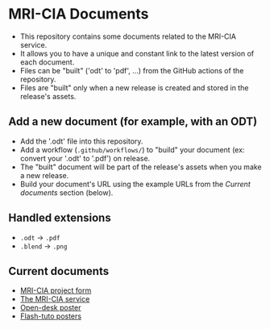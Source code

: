 # MRI-CIA Documents

- This repository contains some documents related to the MRI-CIA service.
- It allows you to have a unique and constant link to the latest version of each document.
- Files can be "built" ('odt' to 'pdf', ...) from the GitHub actions of the repository.
- Files are "built" only when a new release is created and stored in the release's assets.

## Add a new document (for example, with an ODT)

- Add the '.odt' file into this repository.
- Add a workflow (`.github/workflows/`) to "build" your document (ex: convert your '.odt' to '.pdf') on release.
- The "built" document will be part of the release's assets when you make a new release.
- Build your document's URL using the example URLs from the *Current documents* section (below).

## Handled extensions

- `.odt` → `.pdf`
- `.blend` → `.png`

## Current documents

- [MRI-CIA project form](https://github.com/MontpellierRessourcesImagerie/mri-cia-documents/releases/latest/download/mri-cia-project-form.pdf)
- [The MRI-CIA service](https://github.com/MontpellierRessourcesImagerie/mri-cia-documents/releases/latest/download/the-mri-image-analysis-service.pdf)
- [Open-desk poster](https://github.com/MontpellierRessourcesImagerie/mri-cia-documents/releases/latest/download/open-desk-poster.png)
- [Flash-tuto posters](https://github.com/MontpellierRessourcesImagerie/mri-cia-documents/releases/latest/download/poster-flash-tuto.png)


